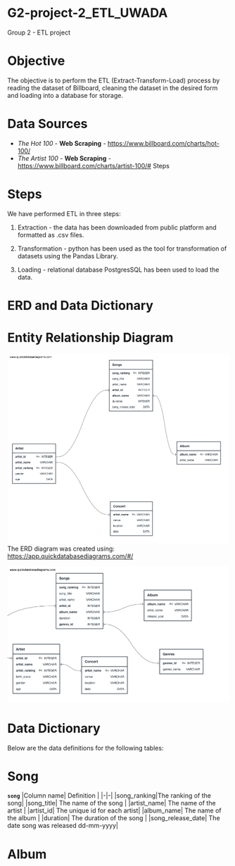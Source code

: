 # G2-project-2_ETL_UWADA
Group 2 - ETL project

# Objective
The objective is to perform the ETL (Extract-Transform-Load) process by reading the dataset of Billboard, cleaning the dataset in the desired form and loading into a database for storage.

# Data Sources
- *The Hot 100* - **Web Scraping** - https://www.billboard.com/charts/hot-100/
- *The Artist 100* - **Web Scraping** - https://www.billboard.com/charts/artist-100/# Steps

# Steps
We have performed ETL in three steps:

1. Extraction - the data has been downloaded from public platform and formatted as .csv files.

2. Transformation - python has been used as the tool for transformation of datasets using the Pandas Library.

3. Loading - relational database PostgresSQL has been used to load the data.

# ERD and Data Dictionary
# Entity Relationship Diagram

![ERD](https://github.com/P219-C/G2-project-2_ETL_UWADA/blob/Oksana/ERD/QuickDBD-export%20(1).png)
The ERD diagram was created using: https://app.quickdatabasediagrams.com/#/

![test](https://github.com/P219-C/G2-project-2_ETL_UWADA/blob/Oksana/ERD/QuickDBD-export.png)

# Data Dictionary
Below are the data definitions for the following tables:

# Song
<b>`song`</b>
|Column name| Definition | 
|-|-|
|song_ranking|The ranking of the song| 
|song_title| The name of the song |
|artist_name| The name of the artist |
|artist_id| The unique id for each artist|
|album_name| The name of the album |
|duration| The duration of the song |
|song_release_date| The date song was released dd-mm-yyyy|

# Album


